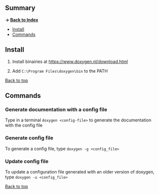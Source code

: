 ## Summary

**-> [Back to Index](./README.md)**

* [Install](#install)
* [Commands](#commands)

## Install

1. Install binairies at https://www.doxygen.nl/download.html

2. Add `C:\Program Files\doxygen\bin` to the PATH

[Back to top](#summary)

## Commands

### Generate documentation with a config file

Type in a terminal `doxygen <config-file>` to generate the documentation with the config file

### Generate config file

To generate a config file, type `doxygen -g <config_file>`

### Update config file

To update a configuration file generated with an older version of doxygen, type `doxygen -u <config_file>`

[Back to top](#summary)
